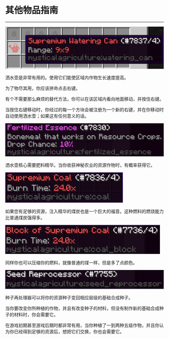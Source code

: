 # 其他物品指南
___

![终极精华洒水壶](supremiumcan.png)

洒水壶是非常有用的。使用它们能使区域内作物生长速度提高。

为了物尽其用，你应该拼命点击右键。

有个不需要那么麻烦的替代方法，你可以在该区域内看向地面移动，并按住右键。

当按住右键移动时，你经过的每一个方块会被注册为一个新的右键，并在你移动时自动使用洒水壶；如果这有任何意义的话。

![洒水壶核心所需](fertilebonedust.png)

洒水壶核心需要肥料精华。当你收获神秘农业的资源作物时，有概率获得它。

![终极精华煤](supercoal.png)

如果您有足够的资源，注入精华的煤炭也是一个巨大的福音。这种燃料的燃烧能力比普通煤炭强得多。

![终极精华煤块](supercoalblock.png)

同样你也可以压缩你的燃料，就像普通的煤一样，但是多了点颜色。

![种子再处理器](seedreprocessor.png)

种子再处理器可以将你的资源种子变回相应层级的基础合成种子。

当你要改变你所种植的作物，并且有改变种子的材料，但没有制作新的基础合成种子的材料时，你会需要它。

在游戏初期甚至游戏后期时都非常有用，当你种植了一到两种五级作物，并且你认为你已经得到足够的资源后，想把它们交换，你也会需要它。



